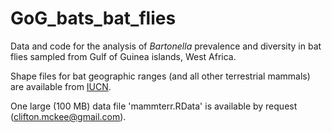 # GoG_bats_bat_flies
Data and code for the analysis of *Bartonella* prevalence and diversity in bat flies sampled from Gulf of Guinea islands, West Africa.

Shape files for bat geographic ranges (and all other terrestrial mammals) are available from [IUCN](https://www.iucnredlist.org/resources/spatial-data-download).

One large (100 MB) data file 'mammterr.RData' is available by request ([clifton.mckee@gmail.com](mailto:clifton.mckee@gmail.com)).